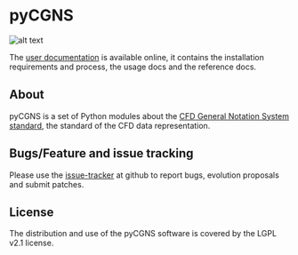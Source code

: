 # pyCGNS

![alt text](https://github.com/pyCGNS/pyCGNS/blob/master/doc/images/intro-logo-small.png)

The [user documentation](http://pycgns.github.io) is available online, it
contains the installation requirements and process, the usage docs and
the reference docs.

## About 
pyCGNS is a set of Python modules about the
[CFD General Notation System standard](https://cgns.github.io),
the standard of the CFD data representation.

## Bugs/Feature and issue tracking

Please use the [issue-tracker](https://github.com/pycgns/pycgns) at github
to report bugs, evolution proposals and submit patches.

## License

The distribution and use of the pyCGNS software is covered by the LGPL v2.1 license.

